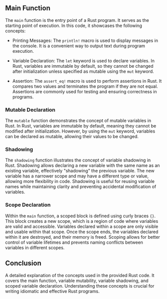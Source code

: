 ## Main Function

The `main` function is the entry point of a Rust program. It serves as the starting point of execution. In this code, it showcases the following concepts:

- Printing Messages: The `println!` macro is used to display messages in the console. It is a convenient way to output text during program execution.

- Variable Declaration: The `let` keyword is used to declare variables. In Rust, variables are immutable by default, so they cannot be changed after initialization unless specified as mutable using the `mut` keyword.

- Assertion: The `assert_eq!` macro is used to perform assertions in Rust. It compares two values and terminates the program if they are not equal. Assertions are commonly used for testing and ensuring correctness in programs.

### Mutable Declaration

The `mutable` function demonstrates the concept of mutable variables in Rust. In Rust, variables are immutable by default, meaning they cannot be modified after initialization. However, by using the `mut` keyword, variables can be declared as mutable, allowing their values to be changed.

### Shadowing

The `shadowing` function illustrates the concept of variable shadowing in Rust. Shadowing allows declaring a new variable with the same name as an existing variable, effectively "shadowing" the previous variable. The new variable has a narrower scope and may have a different type or value, allowing more flexibility in code. Shadowing is useful for reusing variable names while maintaining clarity and preventing accidental modification of variables.

### Scope Declaration

Within the `main` function, a scoped block is defined using curly braces `{}`. This block creates a new scope, which is a region of code where variables are valid and accessible. Variables declared within a scope are only visible and usable within that scope. Once the scope ends, the variables declared within it are destroyed, and their memory is freed. Scoping allows for better control of variable lifetimes and prevents naming conflicts between variables in different scopes.

## Conclusion

A detailed explanation of the concepts used in the provided Rust code. It covers the main function, variable mutability, variable shadowing, and scoped variable declaration. Understanding these concepts is crucial for writing idiomatic and effective Rust programs.
